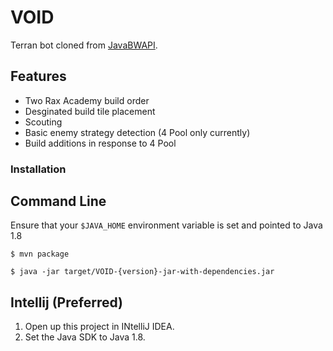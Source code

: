 # VOID

Terran bot cloned from [JavaBWAPI](https://github.com/JavaBWAPI/jbwapi-java-template).

## Features

- Two Rax Academy build order
- Desginated build tile placement
- Scouting
- Basic enemy strategy detection (4 Pool only currently)
- Build additions in response to 4 Pool

### Installation

## Command Line

Ensure that your `$JAVA_HOME` environment variable is set and pointed to Java 1.8
```
$ mvn package
```

```
$ java -jar target/VOID-{version}-jar-with-dependencies.jar
```

## Intellij (Preferred)

1. Open up this project in INtelliJ IDEA.
2. Set the Java SDK to Java 1.8. 
